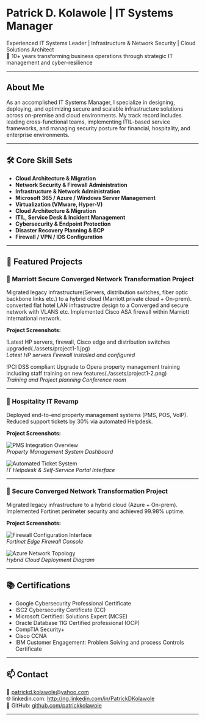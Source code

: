 # Patrick D. Kolawole | IT Systems Manager

Experienced IT Systems Leader | Infrastructure & Network Security | Cloud Solutions Architect  
💼 10+ years transforming business operations through strategic IT management and cyber-resilience

---

## About Me

As an accomplished IT Systems Manager, I specialize in designing, deploying, and optimizing secure and scalable infrastructure solutions across on-premise and cloud environments. My track record includes leading cross-functional teams, implementing ITIL-based service frameworks, and managing security posture for financial, hospitality, and enterprise environments.

---

## 🛠️ Core Skill Sets

- **Cloud Architecture & Migration**
- **Network Security & Firewall Administration**
- **Infrastructure & Network Administration**  
- **Microsoft 365 / Azure / Windows Server Management**  
- **Virtualization (VMware, Hyper-V)**  
- **Cloud Architecture & Migration**  
- **ITIL, Service Desk & Incident Management**  
- **Cybersecurity & Endpoint Protection**  
- **Disaster Recovery Planning & BCP**  
- **Firewall / VPN / IDS Configuration**

---

## 📌 Featured Projects

### 🔐 Marriott Secure Converged Network Transformation Project

Migrated legacy infrastructure(Servers, distribution switches, fiber optic backbone links etc.) to a hybrid cloud (Marriott private cloud + On-prem). converted flat hotel LAN infrastructre design to a Converged and secure network with VLANS etc. Implemented Cisco ASA firewall within Marriott international network.

**Project Screenshots:**

!Latest HP servers, firewall, Cisco edge and distribution switches upgraded(./assets/project1-1.jpg)  
*Latest HP servers Firewall installed and configured*

!PCI DSS compliant Upgrade to Opera property management training including staff training on new features(./assets/project1-2.png)  
*Training and Project planning Conference room*

---

### 🏨 Hospitality IT Revamp

Deployed end-to-end property management systems (PMS, POS, VoIP). Reduced support tickets by 30% via automated Helpdesk.

**Project Screenshots:**

![PMS Integration Overview](./assets/project2-1.png)  
*Property Management System Dashboard*

![Automated Ticket System](./assets/project2-2.png)  
*IT Helpdesk & Self-Service Portal Interface*

---

### 🔐 Secure Converged Network Transformation Project

Migrated legacy infrastructure to a hybrid cloud (Azure + On-prem). Implemented Fortinet perimeter security and achieved 99.98% uptime.

**Project Screenshots:**

![Firewall Configuration Interface](./assets/project1-1.png)  
*Fortinet Edge Firewall Console*

![Azure Network Topology](./assets/project1-2.png)  
*Hybrid Cloud Deployment Diagram*

---

## 📚 Certifications

- Google Cybersecurity Professional Certificate 
- ISC2 Cybersecurity Certificate (CC) 
- Microsoft Certified: Solutions Expert (MCSE)   
- Oracle Database 11G Certified professional (OCP)   
- CompTIA Security+  
- Cisco CCNA
- IBM Customer Engagement: Problem Solving and process Controls Certificate 

---

## 📫 Contact

📧 patrickd.kolawole@yahoo.com  
🌐 linkedin.com: http://ng.linkedin.com/in/PatrickDKolawole  
🐙 GitHub: [github.com/patrickkolawole](https://github.com/patrickkolawole)

---
